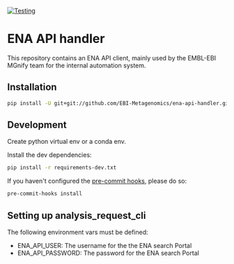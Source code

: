 [![Testing](https://github.com/EBI-Metagenomics/ena-api-handler/actions/workflows/test.yml/badge.svg)](https://github.com/EBI-Metagenomics/ena-api-handler/actions/workflows/test.yml)

# ENA API handler

This repository contains an ENA API client, mainly used by the EMBL-EBI MGnify team for the internal automation system.

## Installation

```bash
pip install -U git+git://github.com/EBI-Metagenomics/ena-api-handler.git
```
## Development

Create python virtual env or a conda env.

Install the dev dependencies:

```bash
pip install -r requirements-dev.txt
```

If you haven't configured the [pre-commit hooks](https://pre-commit.com/), please do so:

```bash
pre-commit-hooks install
```

## Setting up analysis_request_cli

The following environment vars must be defined:
 * ENA_API_USER: The username for the the ENA search Portal
 * ENA_API_PASSWORD: The password for the ENA search Portal
